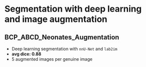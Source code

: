 Segmentation with deep learning and image augmentation
======================================================

BCP_ABCD_Neonates_Augmentation
------------------------------

* Deep learning segmentation with `nnU-Net` and `lab2im`
* **avg dice: 0.88**
* 5 augmented images per genuine image

